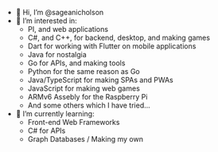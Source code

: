 - 👋 Hi, I’m @sageanicholson
- 👀 I’m interested in: 
  - PI, and web applications
  - C#, and C++, for backend, desktop, and making games
  - Dart for working with Flutter on mobile applications
  - Java for nostalgia
  - Go for APIs, and making tools
  - Python for the same reason as Go
  - Java/TypeScript for making SPAs and PWAs
  - JavaScript for making web games
  - ARMv6 Assebly for the Raspberry Pi
  - And some others which I have tried...
- 🌱 I’m currently learning:
  - Front-end Web Frameworks
  - C# for APIs
  - Graph Databases / Making my own

<!---
sageanicholson/sageanicholson is a ✨ special ✨ repository because its `README.md` (this file) appears on your GitHub profile.
You can click the Preview link to take a look at your changes.
--->
